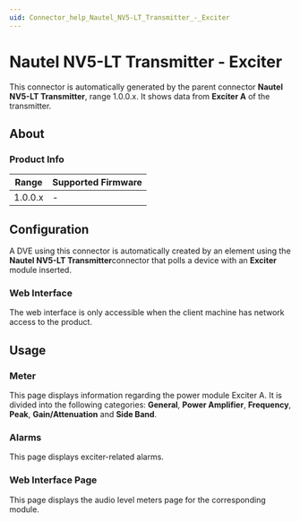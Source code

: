 ```yaml
---
uid: Connector_help_Nautel_NV5-LT_Transmitter_-_Exciter
---
```


# Nautel NV5-LT Transmitter - Exciter

This connector is automatically generated by the parent connector **Nautel NV5-LT Transmitter**, range 1.0.0.x. It shows data from **Exciter A** of the transmitter.

## About

### Product Info

| **Range** | **Supported Firmware** |
|-----------|------------------------|
| 1.0.0.x   | \-                     |

## Configuration

A DVE using this connector is automatically created by an element using the **Nautel NV5-LT Transmitter**connector that polls a device with an **Exciter** module inserted.

### Web Interface

The web interface is only accessible when the client machine has network access to the product.

## Usage

### Meter

This page displays information regarding the power module Exciter A. It is divided into the following categories: **General**, **Power Amplifier**, **Frequency**, **Peak**, **Gain/Attenuation** and **Side Band**.

### Alarms

This page displays exciter-related alarms.

### Web Interface Page

This page displays the audio level meters page for the corresponding module.
